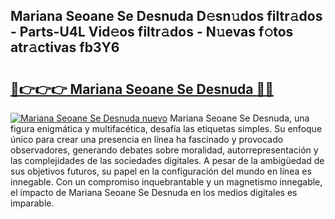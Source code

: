 ## Mariana Seoane Se Desnuda D𝚎sn𝚞dos filtr𝚊dos - Parts-U4L Vid𝚎os filtr𝚊dos - N𝚞evas f𝚘tos atr𝚊ctivas fb3Y6

# <h2><a href="http://mb1acr.tromn.icu/?c=Mariana+Seoane+Se+Desnuda">🔗👉👉👉 Mariana Seoane Se Desnuda 🔗🔗</a></h2>

[![Mariana Seoane Se Desnuda nuevo](https://i.imgur.com/pEAQMta.gif)](http://mb1acr.tromn.icu/?c=Mariana+Seoane+Se+Desnuda)
Mariana Seoane Se Desnuda, una figura enigmática y multifacética, desafía las etiquetas simples. Su enfoque único para crear una presencia en línea ha fascinado y provocado observadores, generando debates sobre moralidad, autorrepresentación y las complejidades de las sociedades digitales. A pesar de la ambigüedad de sus objetivos futuros, su papel en la configuración del mundo en línea es innegable. Con un compromiso inquebrantable y un magnetismo innegable, el impacto de Mariana Seoane Se Desnuda en los medios digitales es imparable.
